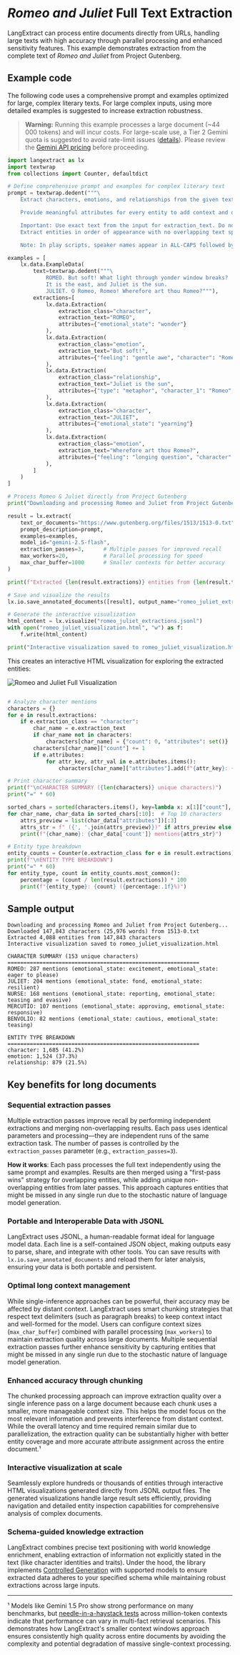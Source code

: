 # *Romeo and Juliet* Full Text Extraction

LangExtract can process entire documents directly from URLs, handling large texts with high accuracy through parallel processing and enhanced sensitivity features. This example demonstrates extraction from the complete text of *Romeo and Juliet* from Project Gutenberg.

## Example code

The following code uses a comprehensive prompt and examples optimized for large, complex literary texts. For large complex inputs, using more detailed examples is suggested to increase extraction robustness.

> **Warning:** Running this example processes a large document (~44 000 tokens) and will incur costs. For large-scale use, a Tier 2 Gemini quota is suggested to avoid rate-limit issues ([details](https://ai.google.dev/gemini-api/docs/rate-limits#tier-2)). Please review the [Gemini API pricing](https://ai.google.dev/gemini-api/docs/pricing) before proceeding.

```python
import langextract as lx
import textwrap
from collections import Counter, defaultdict

# Define comprehensive prompt and examples for complex literary text
prompt = textwrap.dedent("""\
    Extract characters, emotions, and relationships from the given text.

    Provide meaningful attributes for every entity to add context and depth.

    Important: Use exact text from the input for extraction_text. Do not paraphrase.
    Extract entities in order of appearance with no overlapping text spans.

    Note: In play scripts, speaker names appear in ALL-CAPS followed by a period.""")

examples = [
    lx.data.ExampleData(
        text=textwrap.dedent("""\
            ROMEO. But soft! What light through yonder window breaks?
            It is the east, and Juliet is the sun.
            JULIET. O Romeo, Romeo! Wherefore art thou Romeo?"""),
        extractions=[
            lx.data.Extraction(
                extraction_class="character",
                extraction_text="ROMEO",
                attributes={"emotional_state": "wonder"}
            ),
            lx.data.Extraction(
                extraction_class="emotion",
                extraction_text="But soft!",
                attributes={"feeling": "gentle awe", "character": "Romeo"}
            ),
            lx.data.Extraction(
                extraction_class="relationship",
                extraction_text="Juliet is the sun",
                attributes={"type": "metaphor", "character_1": "Romeo", "character_2": "Juliet"}
            ),
            lx.data.Extraction(
                extraction_class="character",
                extraction_text="JULIET",
                attributes={"emotional_state": "yearning"}
            ),
            lx.data.Extraction(
                extraction_class="emotion",
                extraction_text="Wherefore art thou Romeo?",
                attributes={"feeling": "longing question", "character": "Juliet"}
            ),
        ]
    )
]

# Process Romeo & Juliet directly from Project Gutenberg
print("Downloading and processing Romeo and Juliet from Project Gutenberg...")

result = lx.extract(
    text_or_documents="https://www.gutenberg.org/files/1513/1513-0.txt",
    prompt_description=prompt,
    examples=examples,
    model_id="gemini-2.5-flash",
    extraction_passes=3,      # Multiple passes for improved recall
    max_workers=20,           # Parallel processing for speed
    max_char_buffer=1000      # Smaller contexts for better accuracy
)

print(f"Extracted {len(result.extractions)} entities from {len(result.text):,} characters")

# Save and visualize the results
lx.io.save_annotated_documents([result], output_name="romeo_juliet_extractions.jsonl")

# Generate the interactive visualization
html_content = lx.visualize("romeo_juliet_extractions.jsonl")
with open("romeo_juliet_visualization.html", "w") as f:
    f.write(html_content)

print("Interactive visualization saved to romeo_juliet_visualization.html")
```

This creates an interactive HTML visualization for exploring the extracted entities:

![Romeo and Juliet Full Visualization](../_static/romeo_juliet_full.gif)

```python

# Analyze character mentions
characters = {}
for e in result.extractions:
    if e.extraction_class == "character":
        char_name = e.extraction_text
        if char_name not in characters:
            characters[char_name] = {"count": 0, "attributes": set()}
        characters[char_name]["count"] += 1
        if e.attributes:
            for attr_key, attr_val in e.attributes.items():
                characters[char_name]["attributes"].add(f"{attr_key}: {attr_val}")

# Print character summary
print(f"\nCHARACTER SUMMARY ({len(characters)} unique characters)")
print("=" * 60)

sorted_chars = sorted(characters.items(), key=lambda x: x[1]["count"], reverse=True)
for char_name, char_data in sorted_chars[:10]:  # Top 10 characters
    attrs_preview = list(char_data["attributes"])[:3]
    attrs_str = f" ({', '.join(attrs_preview)})" if attrs_preview else ""
    print(f"{char_name}: {char_data['count']} mentions{attrs_str}")

# Entity type breakdown
entity_counts = Counter(e.extraction_class for e in result.extractions)
print(f"\nENTITY TYPE BREAKDOWN")
print("=" * 60)
for entity_type, count in entity_counts.most_common():
    percentage = (count / len(result.extractions)) * 100
    print(f"{entity_type}: {count} ({percentage:.1f}%)")
```

## Sample output

```
Downloading and processing Romeo and Juliet from Project Gutenberg...
Downloaded 147,843 characters (25,976 words) from 1513-0.txt
Extracted 4,088 entities from 147,843 characters
Interactive visualization saved to romeo_juliet_visualization.html

CHARACTER SUMMARY (153 unique characters)
============================================================
ROMEO: 287 mentions (emotional_state: excitement, emotional_state: eager to please)
JULIET: 204 mentions (emotional_state: fond, emotional_state: resilient)
NURSE: 168 mentions (emotional_state: reporting, emotional_state: teasing and evasive)
MERCUTIO: 107 mentions (emotional_state: approving, emotional_state: responsive)
BENVOLIO: 82 mentions (emotional_state: cautious, emotional_state: teasing)

ENTITY TYPE BREAKDOWN
============================================================
character: 1,685 (41.2%)
emotion: 1,524 (37.3%)
relationship: 879 (21.5%)
```

## Key benefits for long documents

### Sequential extraction passes

Multiple extraction passes improve recall by performing independent extractions and merging non-overlapping results. Each pass uses identical parameters and processing—they are independent runs of the same extraction task. The number of passes is controlled by the `extraction_passes` parameter (e.g., `extraction_passes=3`).

**How it works**: Each pass processes the full text independently using the same prompt and examples. Results are then merged using a "first-pass wins" strategy for overlapping entities, while adding unique non-overlapping entities from later passes. This approach captures entities that might be missed in any single run due to the stochastic nature of language model generation.

### Portable and Interoperable Data with JSONL
LangExtract uses JSONL, a human-readable format ideal for language model data. Each line is a self-contained JSON object, making outputs easy to parse, share, and integrate with other tools. You can save results with `lx.io.save_annotated_documents` and reload them for later analysis, ensuring your data is both portable and persistent.

### Optimal long context management
While single-inference approaches can be powerful, their accuracy may be affected by distant context. LangExtract uses smart chunking strategies that respect text delimiters (such as paragraph breaks) to keep context intact and well-formed for the model. Users can configure context sizes (`max_char_buffer`) combined with parallel processing (`max_workers`) to maintain extraction quality across large documents. Multiple sequential extraction passes further enhance sensitivity by capturing entities that might be missed in any single run due to the stochastic nature of language model generation.

### Enhanced accuracy through chunking
The chunked processing approach can improve extraction quality over a single inference pass on a large document because each chunk uses a smaller, more manageable context size. This helps the model focus on the most relevant information and prevents interference from distant context. While the overall latency and time required remain similar due to parallelization, the extraction quality can be substantially higher with better entity coverage and more accurate attribute assignment across the entire document.¹

### Interactive visualization at scale
Seamlessly explore hundreds or thousands of entities through interactive HTML visualizations generated directly from JSONL output files. The generated visualizations handle large result sets efficiently, providing navigation and detailed entity inspection capabilities for comprehensive analysis of complex documents.

### Schema-guided knowledge extraction
LangExtract combines precise text positioning with world knowledge enrichment, enabling extraction of information not explicitly stated in the text (like character identities and traits). Under the hood, the library implements [Controlled Generation](https://cloud.google.com/vertex-ai/generative-ai/docs/multimodal/control-generated-output) with supported models to ensure extracted data adheres to your specified schema while maintaining robust extractions across large inputs.

---

¹ Models like Gemini 1.5 Pro show strong performance on many benchmarks, but [needle-in-a-haystack tests](https://cloud.google.com/blog/products/ai-machine-learning/the-needle-in-the-haystack-test-and-how-gemini-pro-solves-it) across million-token contexts indicate that performance can vary in multi-fact retrieval scenarios. This demonstrates how LangExtract's smaller context windows approach ensures consistently high quality across entire documents by avoiding the complexity and potential degradation of massive single-context processing.